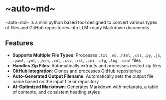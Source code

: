 # ~auto~md~

~auto~md~ is a mini python based tool designed to convert various types of files and GitHub repositories into LLM-ready Markdown documents


## Features

- **Supports Multiple File Types**: Processes `.txt`, `.md`, `.html`, `.css`, `.py`, `.js`, `.yaml`, `.yml`, `.json`, `.xml`, `.csv`, `.rst`, `.ini`, `.cfg`, `.log`, `.conf` files
- **Handles Zip Files**: Automatically extracts and processes nested zip files
- **GitHub Integration**: Clones and processes GitHub repositories
- **Auto-Generated Output Filename**: Automatically sets the output file name based on the input file or repository
- **AI-Optimized Markdown**: Generates Markdown with metadata, a table of contents, and consistent heading styles

